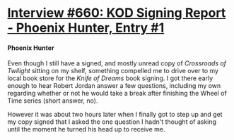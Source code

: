 # [Interview #660: KOD Signing Report - Phoenix Hunter, Entry #1](https://www.theoryland.com/intvmain.php?i=660#1)

#### Phoenix Hunter

Even though I still have a signed, and mostly unread copy of
*Crossroads of Twilight*
sitting on my shelf, something compelled me to drive over to my local book store for the
*Knife of Dreams*
book signing. I got there early enough to hear Robert Jordan answer a few questions, including my own regarding whether or not he would take a break after finishing the Wheel of Time series (short answer, no).

However it was about two hours later when I finally got to step up and get my copy signed that I asked the one question I hadn't thought of asking until the moment he turned his head up to receive me.

